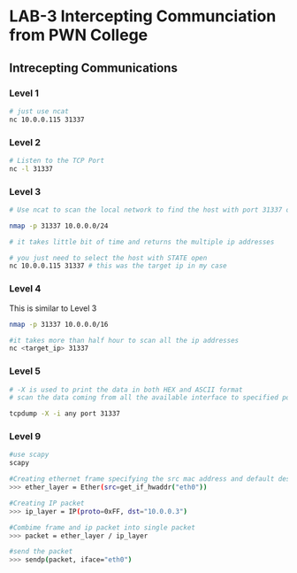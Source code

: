 # LAB-3 Intercepting Communciation from PWN College

## Intrecepting Communications

### Level 1
```bash 
# just use ncat 
nc 10.0.0.115 31337
```
### Level 2 
```bash 
# Listen to the TCP Port
nc -l 31337
```

### Level 3 
```bash 
# Use ncat to scan the local network to find the host with port 31337 open

nmap -p 31337 10.0.0.0/24

# it takes little bit of time and returns the multiple ip addresses

# you just need to select the host with STATE open
nc 10.0.0.115 31337 # this was the target ip in my case
```

### Level 4 
This is similar to Level 3
```bash 
nmap -p 31337 10.0.0.0/16

#it takes more than half hour to scan all the ip addresses
nc <target_ip> 31337
```

### Level 5 
```bash 
# -X is used to print the data in both HEX and ASCII format 
# scan the data coming from all the available interface to specified port

tcpdump -X -i any port 31337
```

### Level 9
```bash
#use scapy 
scapy

#Creating ethernet frame specifying the src mac address and default dest mac
>>> ether_layer = Ether(src=get_if_hwaddr("eth0"))

#Creating IP packet
>>> ip_layer = IP(proto=0xFF, dst="10.0.0.3")

#Combime frame and ip packet into single packet
>>> packet = ether_layer / ip_layer

#send the packet
>>> sendp(packet, iface="eth0")
```